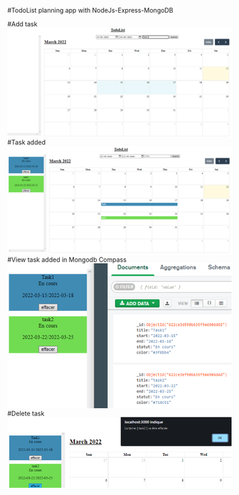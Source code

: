 #TodoList planning app with NodeJs-Express-MongoDB

#Add task
![alt text](https://github.com/pascal-rithi-ke/calendar/blob/main/img_todo/todo1.PNG)
#Task added
![alt text](https://github.com/pascal-rithi-ke/calendar/blob/main/img_todo/todo2.PNG)
#View task added in Mongodb Compass
![alt text](https://github.com/pascal-rithi-ke/calendar/blob/main/img_todo/todo3.PNG)
#Delete task
![alt text](https://github.com/pascal-rithi-ke/calendar/blob/main/img_todo/todo4.PNG)
